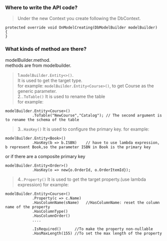 ### Where to write the API code?
>Under the new Context you create following the DbContext.
```
protected override void OnModelCreating(DbModelBuilder modelBuilder)
{
}
```
### What kinds of method are there?
modelBuilder.method.      
methods are from modelbuilder.   
>1.`modelBuilder.Entity<>()`.  
>It is used to get the target type.   
>for example: `modelBuilder.Entity<Course>()`, to get Course as the generic parameter.  
>2.`.ToTable()`
>It is used to rename the table  
>for example:
```
modelBuilder.Entity<Course>()
            .ToTable("NewCourse","Catalog"); // The second argument is to rename the schema of the table
```
>3.`.HasKey()`
>It is used to configure the primary key.
>for example:
```
modelBuilder.Entity<Book>()
            .HasKey(b => b.ISBN)    // have to use lambda expression, b represent Book,so the parameter ISBN in Book is the primary key
```
or if there are a composite primary key
```
modelBuilder.Entity<Order>()
            .HasKey(o => new{o.OrderId, o.OrderItemId});
```
>4.`.Property()`
>It is used to get the target property.(use lambda expression)
>for example:
```
modelBuilder.Entity<Course>()
            .Property(c => c.Name)
            .HasColumnName(sName)   //HasColumnName: reset the column name of the property
            .HasColumnType()
            .HasColumnOrder()
            ....
            
            .IsRequired()      //To make the property non-nullable
            .HasMaxLength(155) //To set the max length of the property
```

